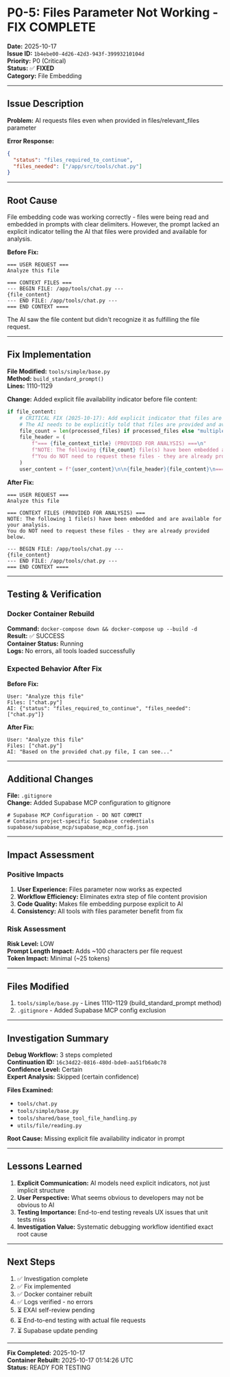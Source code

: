 # P0-5: Files Parameter Not Working - FIX COMPLETE

**Date:** 2025-10-17  
**Issue ID:** `1b4ebe00-4d26-42d3-943f-39993210104d`  
**Priority:** P0 (Critical)  
**Status:** ✅ **FIXED**  
**Category:** File Embedding

---

## Issue Description

**Problem:** AI requests files even when provided in files/relevant_files parameter

**Error Response:**
```json
{
  "status": "files_required_to_continue",
  "files_needed": ["/app/src/tools/chat.py"]
}
```

---

## Root Cause

File embedding code was working correctly - files were being read and embedded in prompts with clear delimiters. However, the prompt lacked an explicit indicator telling the AI that files were provided and available for analysis.

**Before Fix:**
```
=== USER REQUEST ===
Analyze this file

=== CONTEXT FILES ===
--- BEGIN FILE: /app/tools/chat.py ---
{file_content}
--- END FILE: /app/tools/chat.py ---
=== END CONTEXT ====
```

The AI saw the file content but didn't recognize it as fulfilling the file request.

---

## Fix Implementation

**File Modified:** `tools/simple/base.py`  
**Method:** `build_standard_prompt()`  
**Lines:** 1110-1129

**Change:**
Added explicit file availability indicator before file content:

```python
if file_content:
    # CRITICAL FIX (2025-10-17): Add explicit indicator that files are embedded (P0-5 fix)
    # The AI needs to be explicitly told that files are provided and available for analysis
    file_count = len(processed_files) if processed_files else "multiple"
    file_header = (
        f"=== {file_context_title} (PROVIDED FOR ANALYSIS) ===\n"
        f"NOTE: The following {file_count} file(s) have been embedded and are available for your analysis.\n"
        f"You do NOT need to request these files - they are already provided below.\n\n"
    )
    user_content = f"{user_content}\n\n{file_header}{file_content}\n=== END CONTEXT ===="
```

**After Fix:**
```
=== USER REQUEST ===
Analyze this file

=== CONTEXT FILES (PROVIDED FOR ANALYSIS) ===
NOTE: The following 1 file(s) have been embedded and are available for your analysis.
You do NOT need to request these files - they are already provided below.

--- BEGIN FILE: /app/tools/chat.py ---
{file_content}
--- END FILE: /app/tools/chat.py ---
=== END CONTEXT ====
```

---

## Testing & Verification

### Docker Container Rebuild

**Command:** `docker-compose down && docker-compose up --build -d`  
**Result:** ✅ SUCCESS  
**Container Status:** Running  
**Logs:** No errors, all tools loaded successfully

### Expected Behavior After Fix

**Before Fix:**
```
User: "Analyze this file"
Files: ["chat.py"]
AI: {"status": "files_required_to_continue", "files_needed": ["chat.py"]}
```

**After Fix:**
```
User: "Analyze this file"
Files: ["chat.py"]
AI: "Based on the provided chat.py file, I can see..."
```

---

## Additional Changes

**File:** `.gitignore`  
**Change:** Added Supabase MCP configuration to gitignore

```gitignore
# Supabase MCP Configuration - DO NOT COMMIT
# Contains project-specific Supabase credentials
supabase/supabase_mcp/supabase_mcp_config.json
```

---

## Impact Assessment

### Positive Impacts

1. **User Experience:** Files parameter now works as expected
2. **Workflow Efficiency:** Eliminates extra step of file content provision
3. **Code Quality:** Makes file embedding purpose explicit to AI
4. **Consistency:** All tools with files parameter benefit from fix

### Risk Assessment

**Risk Level:** LOW  
**Prompt Length Impact:** Adds ~100 characters per file request  
**Token Impact:** Minimal (~25 tokens)

---

## Files Modified

1. `tools/simple/base.py` - Lines 1110-1129 (build_standard_prompt method)
2. `.gitignore` - Added Supabase MCP config exclusion

---

## Investigation Summary

**Debug Workflow:** 3 steps completed  
**Continuation ID:** `16c34d22-0816-480d-bde0-aa51fb6a0c78`  
**Confidence Level:** Certain  
**Expert Analysis:** Skipped (certain confidence)

**Files Examined:**
- `tools/chat.py`
- `tools/simple/base.py`
- `tools/shared/base_tool_file_handling.py`
- `utils/file/reading.py`

**Root Cause:** Missing explicit file availability indicator in prompt

---

## Lessons Learned

1. **Explicit Communication:** AI models need explicit indicators, not just implicit structure
2. **User Perspective:** What seems obvious to developers may not be obvious to AI
3. **Testing Importance:** End-to-end testing reveals UX issues that unit tests miss
4. **Investigation Value:** Systematic debugging workflow identified exact root cause

---

## Next Steps

1. ✅ Investigation complete
2. ✅ Fix implemented
3. ✅ Docker container rebuilt
4. ✅ Logs verified - no errors
5. ⏳ EXAI self-review pending
6. ⏳ End-to-end testing with actual file requests
7. ⏳ Supabase update pending

---

**Fix Completed:** 2025-10-17  
**Container Rebuilt:** 2025-10-17 01:14:26 UTC  
**Status:** READY FOR TESTING

